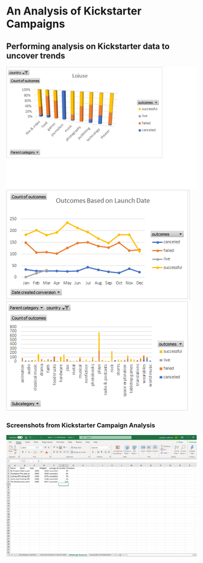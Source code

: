 # An Analysis of Kickstarter Campaigns
## Performing analysis on Kickstarter data to uncover trends
![](outcome%20based%20on%20parent%20category.png)
![](outcopme%20based%20on%20launch%20date.png)
![](subcategory%20statistics.png)
### Screenshots from Kickstarter Campaign Analysis
![](Edinburg_Research.png)

